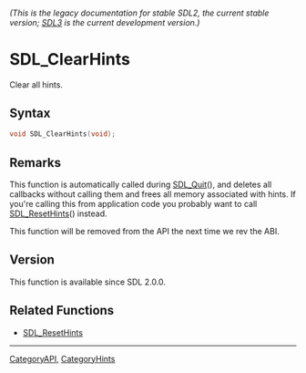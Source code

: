 ###### (This is the legacy documentation for stable SDL2, the current stable version; [SDL3](https://wiki.libsdl.org/SDL3/) is the current development version.)
# SDL_ClearHints

Clear all hints.

## Syntax

```c
void SDL_ClearHints(void);

```

## Remarks

This function is automatically called during [SDL_Quit](SDL_Quit.md)(), and
deletes all callbacks without calling them and frees all memory associated
with hints. If you're calling this from application code you probably want
to call [SDL_ResetHints](SDL_ResetHints.md)() instead.

This function will be removed from the API the next time we rev the ABI.

## Version

This function is available since SDL 2.0.0.

## Related Functions

* [SDL_ResetHints](SDL_ResetHints.md)

----
[CategoryAPI](CategoryAPI.md), [CategoryHints](CategoryHints.md)
